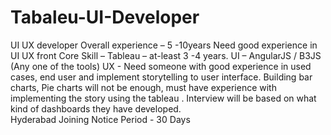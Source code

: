 # Tabaleu-UI-Developer
UI UX developer  Overall experience – 5 -10years Need good experience in UI UX front Core Skill – Tableau – at-least 3 -4 years. UI – AngularJS / B3JS (Any one of the tools) UX - Need someone with good experience in used cases, end user and implement storytelling to user interface. Building bar charts, Pie charts will not be enough, must have experience with implementing the story using the tableau . Interview will be based on what kind of dashboards they have developed.  
Hyderabad Joining
Notice Period - 30 Days
